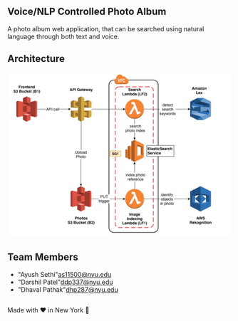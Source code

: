 ## Voice/NLP Controlled Photo Album
A photo album web application, that can be searched using natural language through both text and voice.

## Architecture 
![alt text](https://github.com/ayush159/NLP-Controlled-Photo-Album/blob/master/Architecture.jpg)



## <a name = "team-members"></a>Team Members
* "Ayush Sethi"<as11500@nyu.edu>
* "Darshil Patel"<ddp337@nyu.edu>
* "Dhaval Pathak"<dhp287@nyu.edu>

##
 Made with :heart: in New York :statue_of_liberty:
